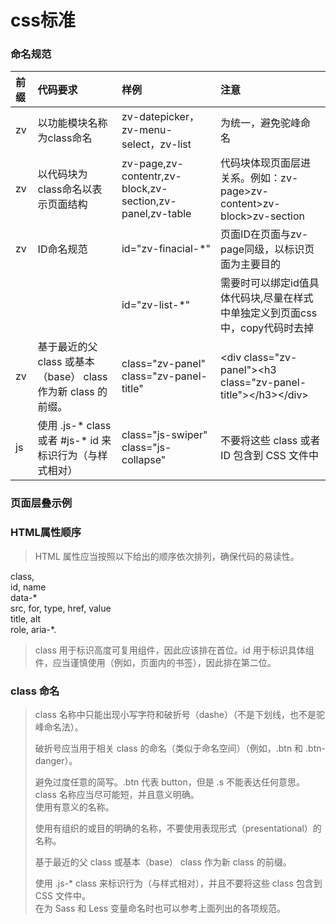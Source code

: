 # css标准

### 命名规范

| 前缀 | 代码要求 | 样例 | 注意 |
| :--- | :--- | :--- | :--- |
| zv | 以功能模块名称为class命名 | zv-datepicker，zv-menu-select，zv-list | 为统一，避免驼峰命名 |
| zv | 以代码块为class命名以表示页面结构 | zv-page,zv-contentr,zv-block,zv-section,zv-panel,zv-table | 代码块体现页面层进关系。例如：zv-page&gt;zv-content&gt;zv-block&gt;zv-section |
| zv | ID命名规范 | id="zv-finacial-\*" | 页面ID在页面与zv-page同级，以标识页面为主要目的 |
|  |  | id="zv-list-\*" | 需要时可以绑定id值具体代码块,尽量在样式中单独定义到页面css中，copy代码时去掉 |
| zv | 基于最近的父 class 或基本（base） class 作为新 class 的前缀。 | class="zv-panel" class="zv-panel-title" | &lt;div class="zv-panel"&gt;&lt;h3 class="zv-panel-title"&gt;&lt;/h3&gt;&lt;/div&gt; |
| js | 使用 .js-\* class 或者 \#js-\* id 来标识行为（与样式相对） | class="js-swiper" class="js-collapse" | 不要将这些 class 或者 ID 包含到 CSS 文件中 |

### 页面层叠示例



### HTML属性顺序

> HTML 属性应当按照以下给出的顺序依次排列，确保代码的易读性。

class,  
id, name  
data-\*  
src, for, type, href, value  
title, alt  
role, aria-\*.

> class 用于标识高度可复用组件，因此应该排在首位。id 用于标识具体组件，应当谨慎使用（例如，页面内的书签），因此排在第二位。

### **class 命名**

> class 名称中只能出现小写字符和破折号（dashe）（不是下划线，也不是驼峰命名法）。
>
> 破折号应当用于相关 class 的命名（类似于命名空间）（例如，.btn 和 .btn-danger）。
>
> 避免过度任意的简写。.btn 代表 button，但是 .s 不能表达任何意思。  
> class 名称应当尽可能短，并且意义明确。  
> 使用有意义的名称。
>
> 使用有组织的或目的明确的名称，不要使用表现形式（presentational）的名称。
>
> 基于最近的父 class 或基本（base） class 作为新 class 的前缀。
>
> 使用 .js-\* class 来标识行为（与样式相对），并且不要将这些 class 包含到 CSS 文件中。  
> 在为 Sass 和 Less 变量命名时也可以参考上面列出的各项规范。



